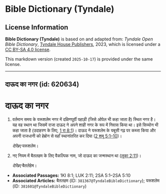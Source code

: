 # Bible Dictionary (Tyndale)

## License Information

**Bible Dictionary (Tyndale)** is based on and adapted from: _Tyndale Open Bible Dictionary_, [Tyndale House Publishers](https://tyndaleopenresources.com/), 2023, which is licensed under a [CC BY-SA 4.0 license](https://creativecommons.org/licenses/by-sa/4.0/legalcode.en).

This markdown version (created `2025-10-17`) is provided under the same license.



--------------------------------

## दाऊद का नगर (id: 620634)

दाऊद का नगर
===========

1. वर्तमान समय के यरूशलेम नगर में दक्षिणपूर्वी पहाड़ी (जिसे ओपेल भी कहा जाता है) स्थित नगर है। यह वह स्थान था जिसमें राजा दाऊद ने अपने शाही नगर के रूप में निवास किया था। इसे सिय्योन भी कहा जाता है (उदाहरण के लिए, [1 रा 8:1](https://ref.ly/1Kgs8:1))। दाऊद ने यरूशलेम के यबूसी गढ़ पर कब्जा किया और अपनी राजधानी को हेब्रोन से वहाँ स्थानांतरित कर दिया ([2 शमू 5:1–10](https://ref.ly/2Sam5:1-2Sam5:10))।

    *देखिए* यरूशलेम।

2. नए नियम में बैतलहम के लिए वैकल्पिक नाम, जो दाऊद का जन्मस्थान था ([लूका 2:11](https://ref.ly/Luke2:11))।

    *देखिए* बैतलेहेम।

* **Associated Passages:** 1KI 8:1; LUK 2:11; 2SA 5:1–2SA 5:10
* **Associated Articles:** बैतलहम (ID: `381367@TyndaleBibleDictionary`); यरूशलेम (ID: `381601@TyndaleBibleDictionary`)

